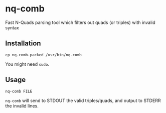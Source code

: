 # nq-comb

Fast N-Quads parsing tool which filters out quads (or triples) with invalid syntax

## Installation

```
cp nq-comb.packed /usr/bin/nq-comb
```

You might need `sudo`.

## Usage

```
nq-comb FILE
```

`nq-comb` will send to STDOUT the valid triples/quads, and output to STDERR the invalid lines.
